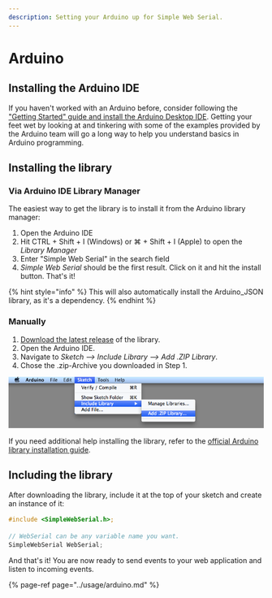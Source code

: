 ```yaml
---
description: Setting your Arduino up for Simple Web Serial.
---
```


# Arduino

## Installing the Arduino IDE

If you haven't worked with an Arduino before, consider following the ["Getting Started" guide and install the Arduino Desktop IDE](https://www.arduino.cc/en/Guide). Getting your feet wet by looking at and tinkering with some of the examples provided by the Arduino team will go a long way to help you understand basics in Arduino programming.

## Installing the library

### Via Arduino IDE Library Manager

The easiest way to get the library is to install it from the Arduino library manager:

1. Open the Arduino IDE
2. Hit CTRL + Shift + I \(Windows\) or ⌘ + Shift + I \(Apple\) to open the _Library Manager_
3. Enter "Simple Web Serial" in the search field
4. _Simple Web Serial_ should be the first result. Click on it and hit the install button. That's it!

{% hint style="info" %}
This will also automatically install the Arduino\_JSON library, as it's a dependency.
{% endhint %}

### Manually

1. [Download the latest release](https://github.com/fmgrafikdesign/simplewebserial-arduino-library/releases) of the library.
2. Open the Arduino IDE.
3. Navigate to _Sketch --&gt; Include Library --&gt; Add .ZIP Library_.
4. Chose the .zip-Archive you downloaded in Step 1.

![](../.gitbook/assets/image.png)

If you need additional help installing the library, refer to the [official Arduino library installation guide](https://www.arduino.cc/en/guide/libraries).

## Including the library

After downloading the library, include it at the top of your sketch and create an instance of it:

```c
#include <SimpleWebSerial.h>;

// WebSerial can be any variable name you want.
SimpleWebSerial WebSerial;
```

And that's it! You are now ready to send events to your web application and listen to incoming events.

{% page-ref page="../usage/arduino.md" %}



